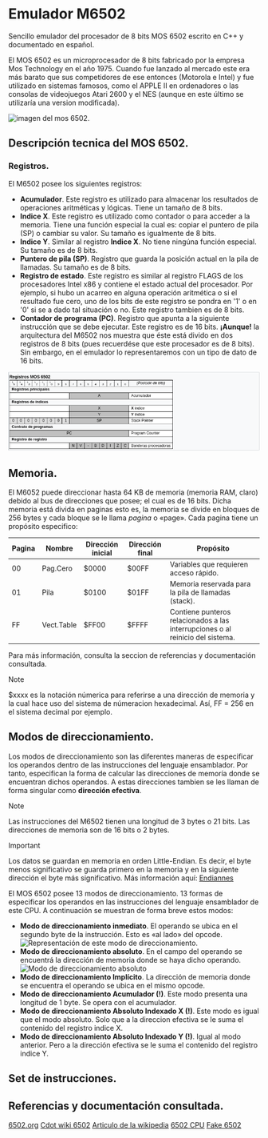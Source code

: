 # Emulador M6502 
Sencillo emulador del procesador de 8 bits MOS 6502 escrito en C++ y documentado en español. 

El MOS 6502 es un microprocesador de 8 bits fabricado por la empresa Mos Technology en el año 1975. Cuando fue lanzado al mercado este era más barato que sus competidores de ese entonces (Motorola e Intel) y fue utilizado en sistemas famosos, como el APPLE II en ordenadores o las consolas de videojuegos Atari 2600 y el NES (aunque en este último se utilizaría una version modificada). 

![imagen del mos 6502.](https://upload.wikimedia.org/wikipedia/commons/4/49/MOS_6502AD_4585_top.jpg)

## Descripción tecnica del MOS 6502.

### Registros.
El M6502 posee los siguientes registros:

- **Acumulador**. Este registro es utilizado para almacenar los resultados de operaciones aritméticas y lógicas. Tiene un tamaño de 8 bits. 
- **Indice X**. Este registro es utilizado como contador o para acceder a la memoria. Tiene una función especial la cual es: copiar el puntero de pila (SP) o cambiar su valor. Su tamaño es igualmente de 8 bits.
- **Indice Y**. Similar al registro **Indice X**. No tiene ningúna función especial. Su tamaño es de 8 bits.
- **Puntero de pila (SP)**. Registro que guarda la posición actual en la pila de llamadas. Su tamaño es de 8 bits.
- **Registro de estado**. Este registro es similar al registro FLAGS de los procesadores Intel x86 y contiene el estado actual del procesador. Por ejemplo, si hubo un acarreo en alguna operación aritmética o si el resultado fue cero, uno de los bits de este registro se pondra en '1' o en '0' si se a dado tal situación o no. Este registro tambien es de 8 bits. 
- **Contador de programa (PC)**. Registro que apunta a la siguiente instrucción que se debe ejecutar. Este registro es de 16 bits. **¡Aunque!** la arquitectura del M6502 nos muestra que éste está divido en dos registros de 8 bits (pues recuerdése que este procesador es de 8 bits). Sin embargo, en el emulador lo representaremos con un tipo de dato de 16 bits.

![registros del M6502](https://github.com/jly2k1/emu_M6502/blob/main/imagenes/registrosmo6502.png)

## Memoria.

El M6052 puede direccionar hasta 64 KB de memoria (memoria RAM, claro) debido al bus de direcciones que posee; el cual es de 16 bits. Dicha memoria está divida en paginas esto es, la memoria se divide en bloques de 256 bytes y cada bloque se le llama *pagina* o «page». Cada pagina tiene un propósito especifico:

|  Pagina  |  Nombre  |  Dirección inicial  |  Dirección final  |  Propósito                                                                    |
|----------|----------|---------------------|-------------------|-------------------------------------------------------------------------------|
|    00    | Pag.Cero |        $0000        |      $00FF        | Variables que requieren acceso rápido.                                        |
|    01    | Pila     |        $0100        |      $01FF        | Memoria reservada para la pila de llamadas (stack).                           |
|    FF    |Vect.Table|        $FF00        |      $FFFF        | Contiene punteros relacionados a las interrupciones o al reinicio del sistema.|

Para más información, consulta la seccion de referencias y documentación consultada.

> [!NOTE]
> $xxxx es la notación númerica para referirse a una dirección de memoria y la cual hace uso del sistema de númeracion hexadecimal. Así, FF = 256 en el sistema decimal por ejemplo.

## Modos de direccionamiento.

Los modos de direccionamiento son las diferentes maneras de especificar los operandos dentro de las instrucciones del lenguaje ensamblador. Por tanto, especifican la forma de calcular las direcciones de memoría donde se encuentran dichos operandos. A estas direcciones tambien se les llaman de forma singular como **dirección efectiva**.

> [!NOTE]
> Las instrucciones del M6502 tienen una longitud de 3 bytes o 21 bits.
> Las direcciones de memoria son de 16 bits o 2 bytes.

> [!IMPORTANT]
> Los datos se guardan en memoria en orden Little-Endian. Es decir, el byte menos significativo se guarda primero en la memoria y en la siguiente dirección el byte más significativo. Más información aquí: [Endiannes](https://es.wikipedia.org/wiki/Endianness) 

El MOS 6502 posee 13 modos de direccionamiento. 13 formas de especificar los operandos en las instrucciones del lenguaje ensamblador de este CPU. A continuación se muestran de forma breve estos modos:

- **Modo de direccionamiento inmediato**. El operando se ubica en el segundo byte de la instrucción. Esto es «al lado» del opcode.
![Representación de este modo de direccionamiento.](https://upload.wikimedia.org/wikipedia/commons/thumb/0/00/DireccionamientoInmediato.png/220px-DireccionamientoInmediato.png)
- **Modo de direccionamiento absoluto**. En el campo del operando se encuentrá la dirección de memoria donde se haya dicho operando. ![Modo de direccionamiento absoluto](https://upload.wikimedia.org/wikipedia/commons/thumb/a/a3/DireccionamientoDirecto.png/220px-DireccionamientoDirecto.png)
- **Modo de direccionamiento Implícito**. La dirección de memoria donde se encuentra el operando se ubica en el mismo opcode.
- **Modo de direccionamiento Acumulador (!)**. Este modo presenta una longitud de 1 byte. Se opera con el acumulador.
- **Modo de direccionamiento Absoluto Indexado X (!)**. Este modo es igual que el modo absoluto. Solo que a la direccion efectiva se le suma el contenido del registro indice X.
- **Modo de direccionamiento Absoluto Indexado Y (!)**. Igual al modo anterior. Pero a la dirección efectiva se le suma el contenido del registro indice Y.
  <!---Colocar los demas modos--> 

## Set de instrucciones.

## Referencias y documentación consultada. 
[6502.org](http://www.6502.org/)
[Cdot wiki 6502](https://wiki.cdot.senecacollege.ca/wiki/6502)
[Articulo de la wikipedia](https://en.wikipedia.org/wiki/MOS_Technology_6502)
[6502 CPU](https://www.pagetable.com/c64ref/6502/?tab=0)
[Fake 6502](http://rubbermallet.org/fake6502.c)
